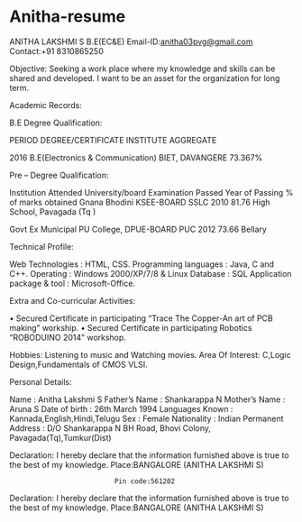# Anitha-resume

ANITHA LAKSHMI S
B.E(EC&E)
Email-ID:anitha03pvg@gmail.com
Contact:+91 8310865250


Objective:
Seeking a work place where my knowledge and skills can be shared and developed. I want to be an asset for the organization for long term.

Academic Records:

B.E Degree Qualification:

PERIOD	      DEGREE/CERTIFICATE	              INSTITUTE                AGGREGATE

2016	        B.E(Electronics & Communication)	BIET, DAVANGERE	       	 73.367%



Pre – Degree Qualification:

Institution Attended	        University/board	         Examination Passed          Year of Passing        % of marks obtained
Gnana Bhodini                 KSEE-BOARD                 SSLC                        2010	                  81.76
High School,
Pavagada (Tq )	
	
	
Govt Ex Municipal PU College, DPUE-BOARD                 PUC	                       2012                   73.66
Bellary

	
Technical Profile:

Web Technologies			          :	HTML, CSS.
Programming languages		        :	Java, C and C++.
Operating				                :	Windows 2000/XP/7/8 & Linux
Database				                :	SQL
Application package & tool    	:	Microsoft-Office.


Extra and Co-curricular Activities:
 
•	Secured Certificate in participating “Trace The Copper-An art of PCB making” workship.
•	Secured Certificate in  participating Robotics “ROBODUINO 2014” workshop.


Hobbies:
Listening to music and Watching movies.
Area Of Interest:
C,Logic Design,Fundamentals of CMOS VLSI.

Personal Details:

Name                        : Anitha Lakshmi S
Father’s Name               : Shankarappa N
Mother’s Name               : Aruna S
Date of  birth              : 26th March 1994
 Languages Known            : Kannada,English,Hindi,Telugu
Sex                         : Female
Nationality                 : Indian
Permanent Address           : D/O Shankarappa N
                              BH  Road, Bhovi Colony,
                              Pavagada(Tq),Tumkur(Dist)
                              
                              
Declaration:
I hereby declare that the information furnished above is true to the best of my knowledge.
Place:BANGALORE
                                                                                                      (ANITHA LAKSHMI S)
                              
                              Pin code:561202

Declaration:
I hereby declare that the information furnished above is true to the best of my knowledge.
Place:BANGALORE
                                                                                                      (ANITHA LAKSHMI S)
